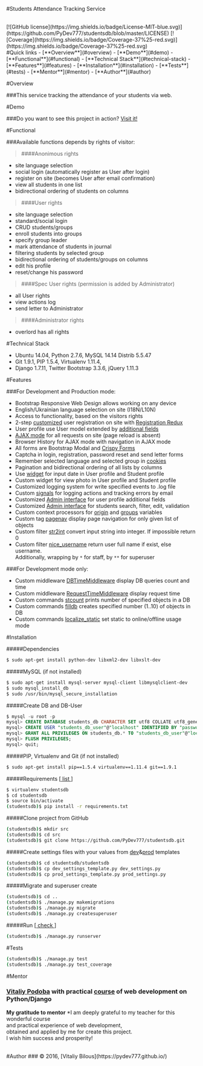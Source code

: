 #Students Attendance Tracking Service

<br>
[![GitHub license](https://img.shields.io/badge/License-MIT-blue.svg)](https://github.com/PyDev777/studentsdb/blob/master/LICENSE)
[![Coverage](https://img.shields.io/badge/Coverage-37%25-red.svg)](https://img.shields.io/badge/Coverage-37%25-red.svg)

<br>
#Quick links
- [**Overview**](#overview)
- [**Demo**](#demo)
- [**Functional**](#functional)
- [**Technical Stack**](#technical-stack)
- [**Features**](#features)
- [**Installation**](#installation)
- [**Tests**](#tests)
- [**Mentor**](#mentor)
- [**Author**](#author)


#Overview

###This service tracking the attendance of your students via web.


#Demo

###Do you want to see this project in action? [Visit it!](http://104.236.69.146/)


#Functional

###Available functions depends by rights of visitor:

>####Anonimous rights
- site language selection
- social login (automatically register as User after login)
- register on site (becomes User after email confirmation)
- view all students in one list
- bidirectional ordering of students on columns

>####User rights
- site language selection
- standard/social login
- CRUD students/groups
- enroll students into groups
- specify group leader
- mark attendance of students in journal
- filtering students by selected group
- bidirectional ordering of students/groups on columns
- edit his profile
- reset/change his password

>####Spec User rights (permission is added by Administrator)
- all User rights
- view actions log
- send letter to Administrator

>####Administrator rights
- overlord has all rights

#Technical Stack
- Ubuntu 14.04, Python 2.7.6, MySQL 14.14 Distrib 5.5.47
- Git 1.9.1, PIP 1.5.4, Virtualenv 1.11.4, 
- Django 1.7.11, Twitter Bootstrap 3.3.6, jQuery 1.11.3

#Features

###For Development and Production mode:
- Bootstrap Responsive Web Design allows working on any device
- English/Ukrainian language selection on site (I18N/L10N)
- Access to functionality, based on the visitors rights
- 2-step [customized](studentsdb/stud_auth/views.py) user registration on site with [Registration Redux](http://django-registration-redux.readthedocs.io/en/latest/)
- User profile use User model extended by [additional fields](studentsdb/stud_auth/models.py)
- [AJAX mode](studentsdb/students/static/js/main.js) for all requests on site (page reload is absent)
- Browser History for AJAX mode with navigation in AJAX mode
- All forms are Bootstrap Modal and [Crispy Forms](http://django-crispy-forms.readthedocs.io/en/latest/)
- Captcha in login, registration, password reset and send letter forms
- Remember selected language and selected group in [cookies](https://plugins.jquery.com/cookie/)
- Pagination and bidirectional ordering of all lists by columns
- Use [widget](http://eonasdan.github.io/bootstrap-datetimepicker/) for input date in User profile and Student profile
- Custom widget for view photo in User profile and Student profile
- Customized logging system for write specified events to .log file
- Custom [signals](studentsdb/students/signals.py) for logging actions and tracking errors by email
- Customized [Admin interface](studentsdb/stud_auth/admin.py) for user profile additional fields
- Customized [Admin interface](studentsdb/students/admin.py) for students search, filter, edit, validation
- Custom context processors for [origin](studentsdb/studentsdb/context_processors.py) and [groups](studentsdb/students/context_processors.py) variables
- Custom tag [pagenav](studentsdb/students/templatetags/pagenav.py) display page navigation for only given list of objects
- Custom filter [str2int](studentsdb/students/templatetags/str2int.py) convert input string into integer. If impossible return 0
- Custom filter [nice_username](studentsdb/students/templatetags/nice_username.py) return user full name if exist, else username.  
Additionally, wrapping by `*` for staff, by `**` for superuser

###For Development mode only:
- Custom middleware [DBTimeMiddleware](studentsdb/studentsdb/middleware.py) display DB queries count and time
- Custom middleware [RequestTimeMiddleware](studentsdb/studentsdb/middleware.py) display request time
- Custom commands [stcount](studentsdb/students/management/commands/stcount.py) prints number of specified objects in a DB
- Custom commands [filldb](studentsdb/students/management/commands/fill_db.py) creates specified number (1..10) of objects in DB
- Custom commands [localize_static](studentsdb/students/management/commands/localize_static.py) set static to online/offline usage mode

#Installation

#####Dependencies
```bash
$ sudo apt-get install python-dev libxml2-dev libxslt-dev
```

#####MySQL (if not installed)
```bash
$ sudo apt-get install mysql-server mysql-client libmysqlclient-dev
$ sudo mysql_install_db
$ sudo /usr/bin/mysql_secure_installation
```

#####Create DB and DB-User
```sql
$ mysql -u root -p
mysql> CREATE DATABASE students_db CHARACTER SET utf8 COLLATE utf8_general_ci;
mysql> CREATE USER "students_db_user"@"localhost" IDENTIFIED BY "password";
mysql> GRANT ALL PRIVILEGES ON students_db.* TO "students_db_user"@"localhost";
mysql> FLUSH PRIVILEGES;
mysql> quit;
```

#####PIP, Virtualenv and Git (if not installed)
```bash
$ sudo apt-get install pip==1.5.4 virtualenv==1.11.4 git==1.9.1
```

#####Requirements [[ list ](https://github.com/PyDev777/studentsdb/blob/master/requirements.txt)]
```bash
$ virtualenv studentsdb
$ cd studentsdb
$ source bin/activate
(studentsdb)$ pip install -r requirements.txt
```

#####Clone project from GitHub
```bash
(studentsdb)$ mkdir src
(studentsdb)$ cd src
(studentsdb)$ git clone https://github.com/PyDev777/studentsdb.git
```

#####Create settings files with your values from [dev](studentsdb/studentsdb/dev_settings_template.py)&[prod](studentsdb/prod_settings_template.py) templates
```bash
(studentsdb)$ cd studentsdb/studentsdb
(studentsdb)$ cp dev_settings_template.py dev_settings.py
(studentsdb)$ cp prod_settings_template.py prod_settings.py
```

#####Migrate and superuser create
```bash
(studentsdb)$ cd ..
(studentsdb)$ ./manage.py makemigrations
(studentsdb)$ ./manage.py migrate
(studentsdb)$ ./manage.py createsuperuser
```

#####Run [[ check ](http://localhost:8000/)]
```bash
(studentsdb)$ ./manage.py runserver
```

#Tests
```bash
(studentsdb)$ ./manage.py test
(studentsdb)$ ./manage.py test_coverage
```


#Mentor
### [Vitaliy Podoba](http://www.vitaliypodoba.com/) with practical [course](http://www.vitaliypodoba.com/books/django-for-beginners/) of web development on Python/Django

**My gratitude to mentor**
*I am deeply grateful to my teacher for this wonderful course  
and practical experience of web development,  
obtained and applied by me for create this project.  
I wish him success and prosperity!

<br>
#Author
### &copy; 2016, [Vitaliy Bilous](https://pydev777.github.io/)
